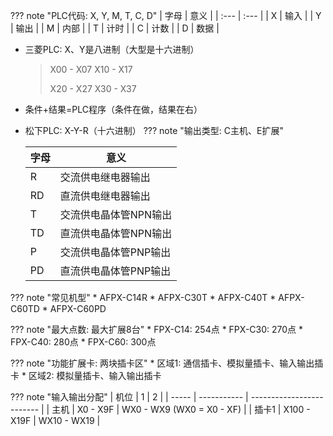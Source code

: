 ??? note "PLC代码: X, Y, M, T, C, D"
    | 字母 | 意义 |
    | :--- | :--- |
    | X    | 输入 |
    | Y    | 输出 |
    | M    | 内部 |
    | T    | 计时 |
    | C    | 计数 |
    | D    | 数据 |

* 三菱PLC: X、Y是八进制（大型是十六进制）

    > X00 - X07 X10 - X17
    >
    > X20 - X27 X30 - X37

* 条件+结果=PLC程序（条件在做，结果在右）
* 松下PLC: X-Y-R（十六进制）
??? note "输出类型: C主机、E扩展"

    | 字母 | 意义                  |
    | ---- | --------------------- |
    | R    | 交流供电继电器输出    |
    | RD   | 直流供电继电器输出    |
    | T    | 交流供电晶体管NPN输出 |
    | TD   | 直流供电晶体管NPN输出 |
    | P    | 交流供电晶体管PNP输出 |
    | PD   | 直流供电晶体管PNP输出 |

??? note "常见机型"
    * AFPX-C14R
    * AFPX-C30T
    * AFPX-C40T
    * AFPX-C60TD
    * AFPX-C60PD

??? note "最大点数: 最大扩展8台"
    * FPX-C14: 254点
    * FPX-C30: 270点
    * FPX-C40: 280点
    * FPX-C60: 300点

??? note "功能扩展卡: 两块插卡区"
    * 区域1: 通信插卡、模拟量插卡、输入输出插卡
    * 区域2: 模拟量插卡、输入输出插卡

??? note "输入输出分配"
    | 机位  | 1           | 2                         |
    | ----- | ----------- | ------------------------- |
    | 主机  | X0 - X9F    | WX0 - WX9 (WX0 = X0 - XF) |
    | 插卡1 | X100 - X19F | WX10 - WX19               |










